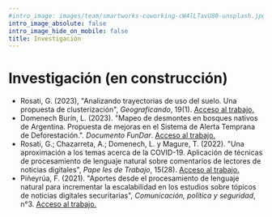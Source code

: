 ```yaml
---
#intro_image: images/team/smartworks-coworking-cW4lLTavU80-unsplash.jpg
intro_image_absolute: false
intro_image_hide_on_mobile: false
title: Investigación
---
```


# Investigación (en construcción)
- Rosati, G. (2023), "Analizando trayectorias de uso del suelo. Una propuesta de clusterización", _Geograficando_, 19(1). [Acceso al trabajo.](https://www.geograficando.fahce.unlp.edu.ar/article/view/geoe130)
- Domenech Burín, L. (2023). "Mapeo de desmontes en bosques nativos de Argentina. Propuesta de mejoras en el Sistema de Alerta Temprana de Deforestación.". _Documento FunDar_. [Acceso al trabajo.](https://fund.ar/publicacion/fundatos-mapeo-desmontes/)
- Rosati, G.; Chazarreta, A.; Domenech, L. y Magure, T. (2022). "Una aproximación a los temas acerca de la COVID-19. Aplicación de técnicas de procesamiento de lenguaje natural sobre comentarios de lectores de noticias digitales", _Pape
les de Trabajo_, 15(28). [Acceso al trabajo.](https://revistasacademicas.unsam.edu.ar/index.php/papdetrab/article/view/1290)
- Piñeyrúa, F. (2021). "Aportes desde el procesamiento de lenguaje natural para incrementar la escalabilidad en los estudios sobre tópicos de noticias digitales securitarias", _Comunicación, política y seguridad_, n°3. [Acceso al trabajo.](https://publicaciones.sociales.uba.ar/index.php/revistacomunicacion/article/view/6627)
